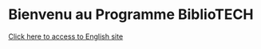 # Bienvenu au Programme BiblioTECH
[Click here to access to English site](https://code4libmontreal.github.io/BiblioTECH/)<br>


